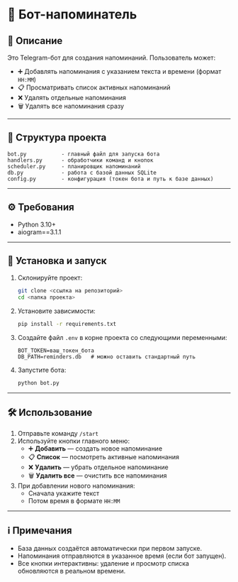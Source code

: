 # 🤖 Бот-напоминатель

## 📌 Описание
Это Telegram-бот для создания напоминаний. Пользователь может:
- ➕ Добавлять напоминания с указанием текста и времени (формат `HH:MM`)
- 📋 Просматривать список активных напоминаний
- ❌ Удалять отдельные напоминания
- 🗑 Удалять все напоминания сразу

---

## 📂 Структура проекта
```
bot.py           - главный файл для запуска бота
handlers.py      - обработчики команд и кнопок
scheduler.py     - планировщик напоминаний
db.py            - работа с базой данных SQLite
config.py        - конфигурация (токен бота и путь к базе данных)
```

---

## ⚙️ Требования
- Python 3.10+
- aiogram==3.1.1

---

## 🚀 Установка и запуск

1. Склонируйте проект:
   ```bash
   git clone <ссылка на репозиторий>
   cd <папка проекта>
   ```

2. Установите зависимости:
   ```bash
   pip install -r requirements.txt
   ```

3. Создайте файл `.env` в корне проекта со следующими переменными:
   ```env
   BOT_TOKEN=ваш_токен_бота
   DB_PATH=reminders.db   # можно оставить стандартный путь
   ```

4. Запустите бота:
   ```bash
   python bot.py
   ```

---

## 🛠 Использование
1. Отправьте команду `/start`
2. Используйте кнопки главного меню:
   - ➕ **Добавить** — создать новое напоминание
   - 📋 **Список** — посмотреть активные напоминания
   - ❌ **Удалить** — убрать отдельное напоминание
   - 🗑 **Удалить все** — очистить все напоминания
3. При добавлении нового напоминания:
   - Сначала укажите текст
   - Потом время в формате `HH:MM`

---

## ℹ️ Примечания
- База данных создаётся автоматически при первом запуске.
- Напоминания отправляются в указанное время (если бот запущен).
- Все кнопки интерактивны: удаление и просмотр списка обновляются в реальном времени.
